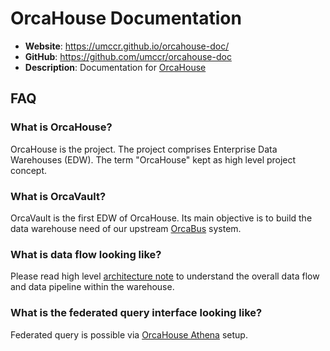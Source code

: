 # OrcaHouse Documentation

- **Website**: https://umccr.github.io/orcahouse-doc/
- **GitHub**: https://github.com/umccr/orcahouse-doc
- **Description**: Documentation for [OrcaHouse](https://github.com/umccr/orcahouse)

## FAQ

### What is OrcaHouse?

OrcaHouse is the project. The project comprises Enterprise Data Warehouses (EDW). The term "OrcaHouse" kept as high level project concept.

### What is OrcaVault?

OrcaVault is the first EDW of OrcaHouse. Its main objective is to build the data warehouse need of our upstream [OrcaBus](https://github.com/umccr/orcabus) system.

### What is data flow looking like?

Please read high level [architecture note](arch) to understand the overall data flow and data pipeline within the warehouse.

### What is the federated query interface looking like?

Federated query is possible via [OrcaHouse Athena](athena) setup.
